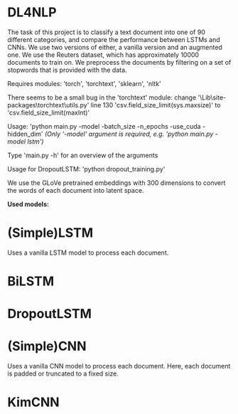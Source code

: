 # DL4NLP

The task of this project is to classify a text document into one of 90 different categories, and compare the performance between LSTMs and CNNs. We use two versions of either, a vanilla version and an augmented one.
We use the Reuters dataset, which has approximately 10000 documents to train on.
We preprocess the documents by filtering on a set of stopwords that is provided with the data.

Requires modules: 'torch', 'torchtext', 'sklearn', 'nltk'

There seems to be a small bug in the 'torchtext' module:
change '<python install folder>\Lib\site-packages\torchtext\utils.py' line 130 'csv.field_size_limit(sys.maxsize)' to 'csv.field_size_limit(maxInt)'


Usage: 'python main.py -model -batch_size -n_epochs -use_cuda -hidden_dim' _(Only '-model' argument is required, e.g. 'python main.py -model lstm')_

Type 'main.py -h' for an overview of the arguments

Usage for DropoutLSTM: 'python dropout_training.py'


We use the GLoVe pretrained embeddings with 300 dimensions to convert the words of each document into latent space.

**Used models:**
# (Simple)LSTM
Uses a vanilla LSTM model to process each document.

# BiLSTM

# DropoutLSTM

# (Simple)CNN
Uses a vanilla CNN model to process each document. Here, each document is padded or truncated to a fixed size.

# KimCNN
